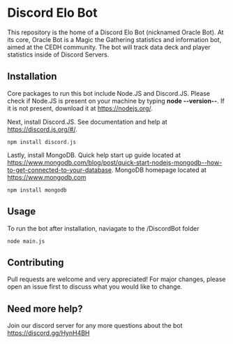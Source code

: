 # Discord Elo Bot

This repository is the home of a Discord Elo Bot (nicknamed Oracle Bot). At its core, Oracle Bot is a Magic the Gathering statistics and information bot, aimed at the CEDH community. The bot will track data deck and player statistics inside of Discord Servers. 

## Installation
Core packages to run this bot include Node.JS and Discord.JS. Please check if Node.JS is present on your machine by typing **node --version--**. If it is not present, download it at https://nodejs.org/.

Next, install Discord.JS. See documentation and help at https://discord.js.org/#/.

```
npm install discord.js
```

Lastly, install MongoDB. Quick help start up guide located at https://www.mongodb.com/blog/post/quick-start-nodejs-mongodb--how-to-get-connected-to-your-database.
MongoDB homepage located at https://www.mongodb.com

```
npm install mongodb
```

## Usage

To run the bot after installation, naviagate to the /DiscordBot folder

```
node main.js
```

## Contributing
Pull requests are welcome and very appreciated! For major changes, please open an issue first to discuss what you would like to change.


## Need more help?
Join our discord server for any more questions about the bot
https://discord.gg/HynH4BH

